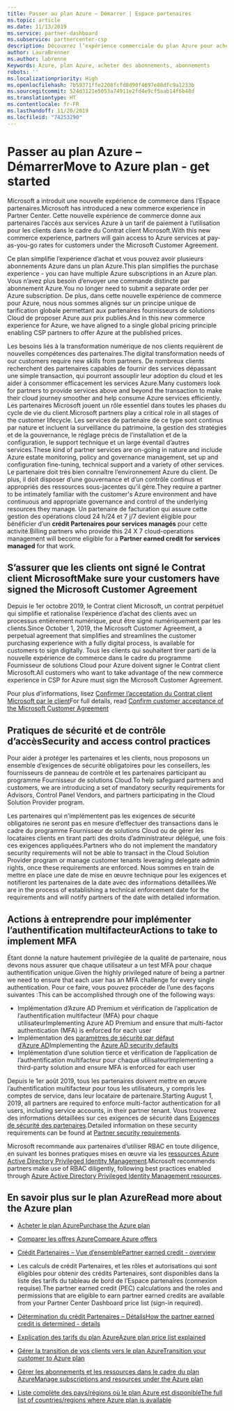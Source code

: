 ```yaml
---
title: Passer au plan Azure – Démarrer | Espace partenaires
ms.topic: article
ms.date: 11/13/2019
ms.service: partner-dashboard
ms.subservice: partnercenter-csp
description: Découvrez l’expérience commerciale du plan Azure pour acheter des services Azure au tarif du paiement à l’utilisation pour les clients. Découvrez également les nouvelles exigences de sécurité.
author: LauraBrenner
ms.author: labrenne
Keywords: Azure, plan Azure, acheter des abonnements, abonnements
robots: ''
ms.localizationpriority: High
ms.openlocfilehash: 7b59371ffe2208fcfd8d90f4697e88dfc9a1233b
ms.sourcegitcommit: 524d3121e5053a74911e2fd4e9cf5aab14f6b48d
ms.translationtype: HT
ms.contentlocale: fr-FR
ms.lasthandoff: 11/20/2019
ms.locfileid: "74253290"
---
```

# <a name="move-to-azure-plan---get-started"></a><span data-ttu-id="804f7-105">Passer au plan Azure – Démarrer</span><span class="sxs-lookup"><span data-stu-id="804f7-105">Move to Azure plan - get started</span></span>

<span data-ttu-id="804f7-106">Microsoft a introduit une nouvelle expérience de commerce dans l’Espace partenaires.</span><span class="sxs-lookup"><span data-stu-id="804f7-106">Microsoft has introduced a new commerce experience in Partner Center.</span></span>  <span data-ttu-id="804f7-107">Cette nouvelle expérience de commerce donne aux partenaires l’accès aux services Azure à un tarif de paiement à l’utilisation pour les clients dans le cadre du Contrat client Microsoft.</span><span class="sxs-lookup"><span data-stu-id="804f7-107">With this new commerce experience, partners will gain access to Azure services at pay-as-you-go rates for customers under the Microsoft Customer Agreement.</span></span>

<span data-ttu-id="804f7-108">Ce plan simplifie l’expérience d’achat et vous pouvez avoir plusieurs abonnements Azure dans un plan Azure.</span><span class="sxs-lookup"><span data-stu-id="804f7-108">This plan simplifies the purchase experience - you can have multiple Azure subscriptions in an Azure plan.</span></span> <span data-ttu-id="804f7-109">Vous n’avez plus besoin d’envoyer une commande distincte par abonnement Azure.</span><span class="sxs-lookup"><span data-stu-id="804f7-109">You no longer need to submit a separate order per Azure subscription.</span></span> <span data-ttu-id="804f7-110">De plus, dans cette nouvelle expérience de commerce pour Azure, nous nous sommes alignés sur un principe unique de tarification globale permettant aux partenaires fournisseurs de solutions Cloud de proposer Azure aux prix publiés.</span><span class="sxs-lookup"><span data-stu-id="804f7-110">And in this new commerce experience for Azure, we have aligned to a single global pricing principle enabling CSP partners to offer Azure at the published prices.</span></span>

<span data-ttu-id="804f7-111">Les besoins liés à la transformation numérique de nos clients requièrent de nouvelles compétences des partenaires.</span><span class="sxs-lookup"><span data-stu-id="804f7-111">The digital transformation needs of our customers require new skills from partners.</span></span> <span data-ttu-id="804f7-112">De nombreux clients recherchent des partenaires capables de fournir des services dépassant une simple transaction, qui pourront assouplir leur adoption du cloud et les aider à consommer efficacement les services Azure.</span><span class="sxs-lookup"><span data-stu-id="804f7-112">Many customers look for partners to provide services above and beyond the transaction to make their cloud journey smoother and help consume Azure services efficiently.</span></span> <span data-ttu-id="804f7-113">Les partenaires Microsoft jouent un rôle essentiel dans toutes les phases du cycle de vie du client.</span><span class="sxs-lookup"><span data-stu-id="804f7-113">Microsoft partners play a critical role in all stages of the customer lifecycle.</span></span> <span data-ttu-id="804f7-114">Les services de partenaire de ce type sont continus par nature et incluent la surveillance du patrimoine, la gestion des stratégies et de la gouvernance, le réglage précis de l’installation et de la configuration, le support technique et un large éventail d’autres services.</span><span class="sxs-lookup"><span data-stu-id="804f7-114">These kind of partner services are on-going in nature and include Azure estate monitoring, policy and governance management, set up and configuration fine-tuning, technical support and a variety of other services.</span></span> <span data-ttu-id="804f7-115">Le partenaire doit très bien connaître l’environnement Azure du client. De plus, il doit disposer d’une gouvernance et d’un contrôle continus et appropriés des ressources sous-jacentes qu’il gère.</span><span class="sxs-lookup"><span data-stu-id="804f7-115">They require a partner to be intimately familiar with the customer's Azure environment and have continuous and appropriate governance and control of the underlying resources they manage.</span></span> <span data-ttu-id="804f7-116">Un partenaire de facturation qui assure cette gestion des opérations cloud 24 h/24 et 7 j/7 devient éligible pour bénéficier d’un **crédit Partenaires pour services managés** pour cette activité.</span><span class="sxs-lookup"><span data-stu-id="804f7-116">Billing partners who provide this 24 X 7 cloud-operations management will become eligible for a **Partner earned credit for services managed** for that work.</span></span>

## <a name="make-sure-your-customers-have-signed-the-microsoft-customer-agreement"></a><span data-ttu-id="804f7-117">S’assurer que les clients ont signé le Contrat client Microsoft</span><span class="sxs-lookup"><span data-stu-id="804f7-117">Make sure your customers have signed the Microsoft Customer Agreement</span></span>

<span data-ttu-id="804f7-118">Depuis le 1er octobre 2019, le Contrat client Microsoft, un contrat perpétuel qui simplifie et rationalise l’expérience d’achat des clients avec un processus entièrement numérique, peut être signé numériquement par les clients.</span><span class="sxs-lookup"><span data-stu-id="804f7-118">Since October 1, 2019, the Microsoft Customer Agreement, a perpetual agreement that simplifies and streamlines the customer purchasing experience with a fully digital process, is available for customers to sign digitally.</span></span> <span data-ttu-id="804f7-119">Tous les clients qui souhaitent tirer parti de la nouvelle expérience de commerce dans le cadre du programme Fournisseur de solutions Cloud pour Azure doivent signer le Contrat client Microsoft.</span><span class="sxs-lookup"><span data-stu-id="804f7-119">All customers who want to take advantage of the new commerce experience in CSP for Azure must sign the Microsoft Customer Agreement.</span></span>

<span data-ttu-id="804f7-120">Pour plus d’informations, lisez [Confirmer l’acceptation du Contrat client Microsoft par le client](confirm-customer-agreement.md)</span><span class="sxs-lookup"><span data-stu-id="804f7-120">For full details, read [Confirm customer acceptance of the Microsoft Customer Agreement](confirm-customer-agreement.md)</span></span>

## <a name="security-and-access-control-practices"></a><span data-ttu-id="804f7-121">Pratiques de sécurité et de contrôle d’accès</span><span class="sxs-lookup"><span data-stu-id="804f7-121">Security and access control practices</span></span>

<span data-ttu-id="804f7-122">Pour aider à protéger les partenaires et les clients, nous proposons un ensemble d’exigences de sécurité obligatoires pour les conseillers, les fournisseurs de panneau de contrôle et les partenaires participant au programme Fournisseur de solutions Cloud.</span><span class="sxs-lookup"><span data-stu-id="804f7-122">To help safeguard partners and customers, we are introducing a set of mandatory security requirements for Advisors, Control Panel Vendors, and partners participating in the Cloud Solution Provider program.</span></span>

<span data-ttu-id="804f7-123">Les partenaires qui n’implémentent pas les exigences de sécurité obligatoires ne seront pas en mesure d’effectuer des transactions dans le cadre du programme Fournisseur de solutions Cloud ou de gérer les locataires clients en tirant parti des droits d’administrateur délégué, une fois ces exigences appliquées.</span><span class="sxs-lookup"><span data-stu-id="804f7-123">Partners who do not implement the mandatory security requirements will not be able to transact in the Cloud Solution Provider program or manage customer tenants leveraging delegate admin rights, once these requirements are enforced.</span></span> <span data-ttu-id="804f7-124">Nous sommes en train de mettre en place une date de mise en œuvre technique pour les exigences et notifieront les partenaires de la date avec des informations détaillées.</span><span class="sxs-lookup"><span data-stu-id="804f7-124">We are in the process of establishing a technical enforcement date for the requirements and will notify partners of the date with detailed information.</span></span>

## <a name="actions-to-take-to-implement-mfa"></a><span data-ttu-id="804f7-125">Actions à entreprendre pour implémenter l’authentification multifacteur</span><span class="sxs-lookup"><span data-stu-id="804f7-125">Actions to take to implement MFA</span></span>

<span data-ttu-id="804f7-126">Étant donné la nature hautement privilégiée de la qualité de partenaire, nous devons nous assurer que chaque utilisateur a un test MFA pour chaque authentification unique.</span><span class="sxs-lookup"><span data-stu-id="804f7-126">Given the highly privileged nature of being a partner we need to ensure that each user has an MFA challenge for every single authentication.</span></span> <span data-ttu-id="804f7-127">Pour ce faire, vous pouvez procéder de l’une des façons suivantes :</span><span class="sxs-lookup"><span data-stu-id="804f7-127">This can be accomplished through one of the following ways:</span></span>

- <span data-ttu-id="804f7-128">Implémentation d’Azure AD Premium et vérification de l’application de l’authentification multifacteur (MFA) pour chaque utilisateur</span><span class="sxs-lookup"><span data-stu-id="804f7-128">Implementing Azure AD Premium and ensure that multi-factor authentication (MFA) is enforced for each user</span></span>
- <span data-ttu-id="804f7-129">Implémentation des [paramètres de sécurité par défaut d’Azure AD](https://docs.microsoft.com/azure/active-directory/conditional-access/concept-conditional-access-security-defaults)</span><span class="sxs-lookup"><span data-stu-id="804f7-129">Implementing the [Azure AD security defaults](https://docs.microsoft.com/azure/active-directory/conditional-access/concept-conditional-access-security-defaults)</span></span>
- <span data-ttu-id="804f7-130">Implémentation d’une solution tierce et vérification de l’application de l’authentification multifacteur pour chaque utilisateur</span><span class="sxs-lookup"><span data-stu-id="804f7-130">Implementing a third-party solution and ensure MFA is enforced for each user</span></span>

<span data-ttu-id="804f7-131">Depuis le 1er août 2019, tous les partenaires doivent mettre en œuvre l’authentification multifacteur pour tous les utilisateurs, y compris les comptes de service, dans leur locataire de partenaire.</span><span class="sxs-lookup"><span data-stu-id="804f7-131">Starting August 1, 2019, all partners are required to enforce multi-factor authentication for all users, including service accounts, in their partner tenant.</span></span> <span data-ttu-id="804f7-132">Vous trouverez des informations détaillées sur ces exigences de sécurité dans [Exigences de sécurité des partenaires](https://docs.microsoft.com/partner-center/partner-security-requirements).</span><span class="sxs-lookup"><span data-stu-id="804f7-132">Detailed information on these security requirements can be found at [Partner security requirements](https://docs.microsoft.com/partner-center/partner-security-requirements).</span></span>

<span data-ttu-id="804f7-133">Microsoft recommande aux partenaires d’utiliser RBAC en toute diligence, en suivant les bonnes pratiques mises en œuvre via les [ressources Azure Active Directory Privileged Identity Management](https://docs.microsoft.com/azure/active-directory/privileged-identity-management/pim-configure).</span><span class="sxs-lookup"><span data-stu-id="804f7-133">Microsoft recommends partners make use of RBAC diligently, following best practices enabled through [Azure Active Directory Privileged Identity Management resources](https://docs.microsoft.com/azure/active-directory/privileged-identity-management/pim-configure).</span></span>

## <a name="read-more-about-the-azure-plan"></a><span data-ttu-id="804f7-134">En savoir plus sur le plan Azure</span><span class="sxs-lookup"><span data-stu-id="804f7-134">Read more about the Azure plan</span></span>

- [<span data-ttu-id="804f7-135">Acheter le plan Azure</span><span class="sxs-lookup"><span data-stu-id="804f7-135">Purchase the Azure plan</span></span>](purchase-azure-plan.md)

- [<span data-ttu-id="804f7-136">Comparer les offres Azure</span><span class="sxs-lookup"><span data-stu-id="804f7-136">Compare Azure offers</span></span>](compare-azure-offers.md)

- [<span data-ttu-id="804f7-137">Crédit Partenaires – Vue d’ensemble</span><span class="sxs-lookup"><span data-stu-id="804f7-137">Partner earned credit - overview</span></span>](partner-earned-credit.md)

- <span data-ttu-id="804f7-138">Les calculs de crédit Partenaires, et les rôles et autorisations qui sont éligibles pour obtenir des crédits Partenaires, sont disponibles dans la liste des tarifs du tableau de bord de l’Espace partenaires (connexion requise).</span><span class="sxs-lookup"><span data-stu-id="804f7-138">The partner earned credit (PEC) calculations and the roles and permissions that are eligible to earn partner earned credits are available from your Partner Center Dashboard price list (sign-in required).</span></span>

- [<span data-ttu-id="804f7-139">Détermination du crédit Partenaires – Détails</span><span class="sxs-lookup"><span data-stu-id="804f7-139">How the partner earned credit is determined - details</span></span>](partner-earned-credit-explanation.md)
- [<span data-ttu-id="804f7-140">Explication des tarifs du plan Azure</span><span class="sxs-lookup"><span data-stu-id="804f7-140">Azure plan price list explained</span></span>](azure-plan-price-list.md)
- [<span data-ttu-id="804f7-141">Gérer la transition de vos clients vers le plan Azure</span><span class="sxs-lookup"><span data-stu-id="804f7-141">Transition your customer to Azure plan</span></span>](azure-plan-transition.md)
- [<span data-ttu-id="804f7-142">Gérer les abonnements et les ressources dans le cadre du plan Azure</span><span class="sxs-lookup"><span data-stu-id="804f7-142">Manage subscriptions and resources under the Azure plan</span></span>](azure-plan-manage.md)
- [<span data-ttu-id="804f7-143">Liste complète des pays/régions où le plan Azure est disponible</span><span class="sxs-lookup"><span data-stu-id="804f7-143">The full list of countries/regions where Azure plan is available</span></span>](https://query.prod.cms.rt.microsoft.com/cms/api/am/binary/RE3QN0x)
